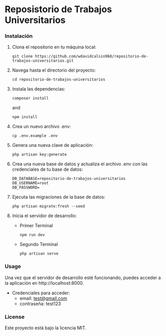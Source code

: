 # Reposistorio de Trabajos Universitarios

### Instalación

1. Clona el repositorio en tu máquina local:

    ```
    git clone https://github.com/wdavidcalsin968/repositorio-de-trabajos-universitarios.git
    ```

2. Navega hasta el directorio del proyecto:

    ```
    cd repositorio-de-trabajos-universitarios
    ```

3. Instala las dependencias:

    ```
    composer install
    ```

    and

    ```
    npm install
    ```

4. Crea un nuevo archivo .env:

    ```
    cp .env.example .env
    ```

5. Genera una nueva clave de aplicación:

    ```
    php artisan key:generate
    ```

6. Crea una nueva base de datos y actualiza el archivo .env con las credenciales de tu base de datos:

    ```
    DB_DATABASE=repositorio-de-trabajos-universitarios
    DB_USERNAME=root
    DB_PASSWORD=
    ```

7. Ejecuta las migraciones de la base de datos:

    ```
    php artisan migrate:fresh --seed
    ```

8. Inicia el servidor de desarrollo:

    - Primer Terminal
        ```
        npm run dev
        ```
    - Segundo Terminal

        ```
        php artisan serve
        ```

### Usage

Una vez que el servidor de desarrollo esté funcionando, puedes acceder a la aplicación en http://localhost:8000.

-   Credenciales para acceder:
    -   email: test@gmail.com
    -   contraseña: test123

### License

Este proyecto está bajo la licencia MIT.
